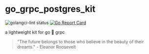 # go_grpc_postgres_kit

![golangci-lint status](https://github.com/103cuong/go_grpc_postgres_kit/workflows/golangci-lint/badge.svg)
[![Go Report Card](https://goreportcard.com/badge/github.com/103cuong/go_grpc_postgres_kit)](https://goreportcard.com/report/github.com/103cuong/go_grpc_postgres_kit)

a lightweight kit for go 💅 grpc


<!-- INSPIRATIONAL_QUOTE_START -->
> "The future belongs to those who believe in the beauty of their dreams." - Eleanor Roosevelt
<!-- INSPIRATIONAL_QUOTE_END -->
